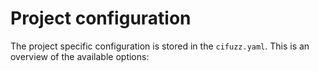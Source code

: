 # Project configuration
The project specific configuration is stored in the `cifuzz.yaml`. This is an overview of the available options:
```
```


